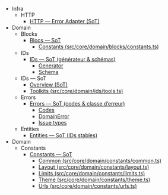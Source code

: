 - Infra
  - HTTP
    - [HTTP — Error Adapter (SoT)](./infra/http/error-adapter.md)
- Domain
  - Blocks
    - [Blocs — SoT](./domain/blocks/README.md)
      - [Constants (src/core/domain/blocks/constants.ts)](./domain/blocks/README.md#constants)
  - IDs
    - [IDs — SoT (générateur & schémas)](./domain/ids/README.md)
      - [Generator](./domain/ids/README.md#generator)
      - [Schema](./domain/ids/README.md#schema)
  - IDs — SoT
    - [Overview (SoT)](./domain/ids/README.md)
    - [Toolkits (src/core/domain/ids/tools.ts)](./domain/ids/id-tools.md)
  - Errors
    - [Errors — SoT (codes & classe d’erreur)](./domain/errors/README.md)
      - [Codes](./domain/errors/README.md#codes)
      - [DomainError](./domain/errors/README.md#domain-error)
      - [Issue types](./domain/errors/README.md#issue-types)
  - Entities
    - [Entities — SoT (IDs stables)](./domain/entities/README.md)
- Domain
  - Constants
    - [Constants — SoT](./domain/constants/README.md)
      - [Common (src/core/domain/constants/common.ts)](./domain/constants/README.md#common)
      - [Layout (src/core/domain/constants/layout.ts)](./domain/constants/README.md#layout)
      - [Limits (src/core/domain/constants/limits.ts)](./domain/constants/README.md#limits)
      - [Theme (src/core/domain/constants/theme.ts)](./domain/constants/README.md#theme)
      - [Urls (src/core/domain/constants/urls.ts)](./domain/constants/README.md#urls)
